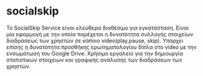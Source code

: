 socialskip
==========
Το  SocialSkip Service είναι ελεύθερα διαθέσιμο για εγκατάσταση. Είναι μία εφαρμογή με την οποία παρέχεται η δυνατότητα συλλογής στοιχείων διαδράσεως των χρηστών σε κάποιο video(play,pause, skip).  Υπάρχει επίσης η δυνατότητα προσθήκης ερωτηματολογίου δίπλα στο video με την ενσωμάτωση του  Google Drive. Χρήσιμο εργαλείο για την δημιουργία στατιστικων στοιχειων και γραφικής ανάλυσης των διαδράσεων των χρηστών. 
